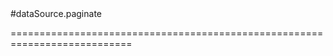 <!--**
/*-------------------------------------------
    Auto-generated file. Do not modify.
-------------------------------------------

**-->
<!--merge--><!--/merge-->
<!--dep-->#dataSource.paginate<!--/dep-->
===========================================================================
